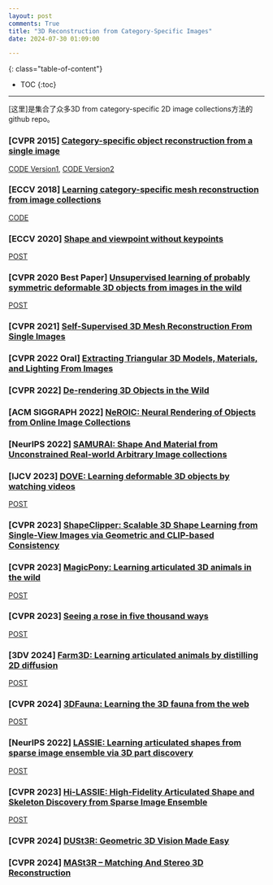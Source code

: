 ```yaml
---
layout: post
comments: True
title: "3D Reconstruction from Category-Specific Images"
date: 2024-07-30 01:09:00

---
```


<!--more-->

{: class="table-of-content"}
* TOC
{:toc}

---

[这里]是集合了众多3D from category-specific 2D image collections方法的github repo。

### \[**CVPR 2015**\] [Category-specific object reconstruction from a single image](https://openaccess.thecvf.com/content_cvpr_2015/papers/Kar_Category-Specific_Object_Reconstruction_2015_CVPR_paper.pdf)

[CODE Version1](https://github.com/akar43/CategoryShapes), [CODE Version2](https://github.com/DefUs3r/Category-Specific-Object-Reconstruction)

### \[**ECCV 2018**\] [Learning category-specific mesh reconstruction from image collections](https://openaccess.thecvf.com/content_ECCV_2018/papers/Angjoo_Kanazawa_Learning_Category-Specific_Mesh_ECCV_2018_paper.pdf)

[CODE](https://github.com/akanazawa/cmr)

### \[**ECCV 2020**\] [Shape and viewpoint without keypoints](https://shubham-goel.github.io/ucmr/)

[POST](https://shubham-goel.github.io/ucmr/)

### \[**CVPR 2020 Best Paper**\] [Unsupervised learning of probably symmetric deformable 3D objects from images in the wild](https://elliottwu.com/projects/20_unsup3d/)

[POST](https://elliottwu.com/projects/20_unsup3d/)

### \[**CVPR 2021**\] [Self-Supervised 3D Mesh Reconstruction From Single Images](https://github.com/dvlab-research/SMR)

### \[**CVPR 2022 Oral**\] [Extracting Triangular 3D Models, Materials, and Lighting From Images](https://nvlabs.github.io/nvdiffrec/)

### \[**CVPR 2022**\] [De-rendering 3D Objects in the Wild](https://www.robots.ox.ac.uk/~vgg/research/derender3d/)

### \[**ACM SIGGRAPH 2022**\] [NeROIC: Neural Rendering of Objects from Online Image Collections](https://zfkuang.github.io/NeROIC/)

### \[**NeurIPS 2022**\] [SAMURAI: Shape And Material from Unconstrained Real-world Arbitrary Image collections](https://github.com/google/samurai)

### \[**IJCV 2023**\] [DOVE: Learning deformable 3D objects by watching videos](https://link.springer.com/content/pdf/10.1007/s11263-023-01819-5.pdf)

[POST](https://dove3d.github.io/)

### \[**CVPR 2023**\] [ShapeClipper: Scalable 3D Shape Learning from Single-View Images via Geometric and CLIP-based Consistency](https://zixuanh.com/projects/shapeclipper.html)

### \[**CVPR 2023**\] [MagicPony: Learning articulated 3D animals in the wild](https://3dmagicpony.github.io/)

[POST](https://3dmagicpony.github.io/)

### \[**CVPR 2023**\] [Seeing a rose in five thousand ways](https://ai.stanford.edu/~yzzhang/projects/rose/)

[POST](https://ai.stanford.edu/~yzzhang/projects/rose/)

### \[**3DV 2024**\] [Farm3D: Learning articulated animals by distilling 2D diffusion](https://farm3d.github.io/)

[POST](https://farm3d.github.io/)

### \[**CVPR 2024**\] [3DFauna: Learning the 3D fauna from the web](https://kyleleey.github.io/3DFauna/)

[POST](https://kyleleey.github.io/3DFauna/)

### \[**NeurIPS 2022**\] [LASSIE: Learning articulated shapes from sparse image ensemble via 3D part discovery](https://chhankyao.github.io/lassie/)

[POST](https://chhankyao.github.io/lassie/)

### \[**CVPR 2023**\] [Hi-LASSIE: High-Fidelity Articulated Shape and Skeleton Discovery from Sparse Image Ensemble](https://chhankyao.github.io/hi-lassie/)

[POST](https://chhankyao.github.io/hi-lassie/)

### \[**CVPR 2024**\] [DUSt3R: Geometric 3D Vision Made Easy](https://europe.naverlabs.com/research/publications/dust3r-geometric-3d-vision-made-easy/)

### \[**CVPR 2024**\] [MASt3R – Matching And Stereo 3D Reconstruction](https://europe.naverlabs.com/blog/mast3r-matching-and-stereo-3d-reconstruction/)
